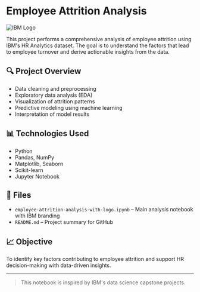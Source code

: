 # Employee Attrition Analysis

![IBM Logo](https://upload.wikimedia.org/wikipedia/commons/5/51/IBM_logo.svg)

This project performs a comprehensive analysis of employee attrition using IBM's HR Analytics dataset. The goal is to understand the factors that lead to employee turnover and derive actionable insights from the data.

## 🔍 Project Overview

- Data cleaning and preprocessing
- Exploratory data analysis (EDA)
- Visualization of attrition patterns
- Predictive modeling using machine learning
- Interpretation of model results

## 📊 Technologies Used

- Python
- Pandas, NumPy
- Matplotlib, Seaborn
- Scikit-learn
- Jupyter Notebook

## 📁 Files

- `employee-attrition-analysis-with-logo.ipynb` – Main analysis notebook with IBM branding
- `README.md` – Project summary for GitHub

## 📈 Objective

To identify key factors contributing to employee attrition and support HR decision-making with data-driven insights.

---

> This notebook is inspired by IBM's data science capstone projects.